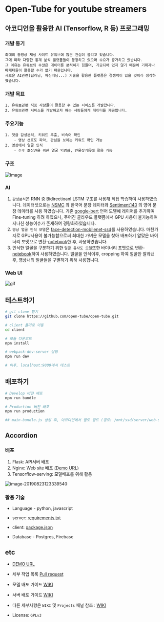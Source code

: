 # Open-Tube for youtube streamers

## 아코디언을 활용한 AI (Tensorflow, R 등) 프로그래밍

### 개발 동기

```
최대의 동영상 재생 사이트 유튜브에 많은 관심이 쏠리고 있습니다.
그에 따라 다양한 통계 분석 플랫폼들이 등장하고 있으며 수요가 증가하고 있습니다.
그 이유는 유튜브의 수많은 데이터를 분석하기 힘들며, 가공되어 있지 않기 때문에 기획자나 마케터들이 활용할 수가 없기 때문입니다. 
새로운 AI관련(딥러닝, 머신러닝...) 기술을 활용한 플랫폼은 경쟁력이 있을 것이라 생각하였습니다.
```

### 개발 목표

```
1. 유튜브관련 직종 사람들이 활용할 수 있는 서비스를 개발합니다.
2. 유튜브관련 서비스를 개발하고자 하는 사람들에게 데이터를 제공합니다.
```

### 주요기능

```
1. 댓글 감성분석, 키워드 추출, 비속어 확인
	- 영상 선호도 파악, 관심을 보이는 키워드 확인 가능
2. 영상에서 얼굴 인식
	- 추후 초상권을 위한 얼굴 익명화, 인물찾기등에 활용 가능
```

### 구조

![image](https://user-images.githubusercontent.com/12870549/63571288-bf903a00-c5ba-11e9-83b3-b374e84a79cf.png)

### AI

1. `감성분석`은 RNN 중 Bidirectioanl LSTM 구조를 사용해 직접 학습하여 사용하였습니다. 데이터셋으로는 [NSMC](https://github.com/e9t/nsmc) 의 한국어 문장 데이터와 [Sentiment140](http://help.sentiment140.com/for-students) 의 영어 문장 데이터를 사용 하였습니다. 기존 [google-bert](https://github.com/google-research/bert)  언어 모델에 레이어를 추가하여 Fine-tuning 하려 하였으나, 주어진 클라우드 플랫폼에서 GPU 사용이 불가능하여 지나친 성능이슈가 존재하여 경량화하였습니다.
2. `영상 얼굴 인식 모델`은 [face-detection-mobilenet-ssd](https://github.com/bruceyang2012/Face-detection-with-mobilenet-ssd)를 사용하였습니다. 마찬가지로 GPU사용이 불가능함으로써 최대한 가벼운 모델을 찾아 배포하기 알맞은 바이너리 포맷으로 변환-[notebook](https://nbviewer.jupyter.org/github/rhodochrosite/my-snippets/blob/master/2019_08/py2%26keras%20to%20saved_model.ipynb)한 후, 사용하였습니다.
3. 인식한 얼굴을 구분하기 위한 `얼굴 유사도 모델`또한 바이너리 포맷으로 변환-[notebook](https://nbviewer.jupyter.org/github/rhodochrosite/my-snippets/blob/master/2019_08/tf1%20eager%26tf.keras%20to%20saved_model.ipynb)하여 사용하였습니다. 얼굴을 인식이후, cropping 하여 얼굴만 잘라낸 후, 영상내의 얼굴들을 구별하기 위해 사용합니다. 

### Web UI

![gif](https://user-images.githubusercontent.com/26294469/63587689-97670200-c5df-11e9-82dc-4f855a3bb452.gif)

## 테스트하기

```bash
# git clone 받기
git clone https://github.com/open-tube/open-tube.git

# client 폴더로 이동
cd client

# 모듈 다운로드
npm install

# webpack-dev-server 실행
npm run dev

# 이후, localhost:9000에서 테스트
```

## 배포하기

```bash
# Develop 버전 배포
npm run bundle

# Production 버전 배포
npm run production

## main-bundle.js 생성 후, 아코디언에서 별도 빌드 (경로: /mnt/ssd/server/web-server)
```

## Accordion

###  배포

1. Flask: API서버 배포
2. Nginx: Web site 배포 [(Demo URL)](https://open-tube.kro.kr)
3. Tensorflow-serving: 모델배포를 위해 활용

![image-20190823123339540](http://ww3.sinaimg.cn/large/006y8mN6gy1g69gg43ftrj30zv0lr7d8.jpg)



### 활용 기술

- Language - python, javascript

- server: [requirements.txt](https://github.com/open-tube/open-tube/blob/master/server/requirements.txt)

- client: [package.json](https://github.com/open-tube/open-tube/blob/master/client/package.json)

- Database - Postgres, Firebase

## etc

- [DEMO URL](https://open-tube.kro.kr/login)

- 세부 작업 목록 [Pull request](https://github.com/open-tube/open-tube/issues?q=is%3Apr+is%3Aclosed)

- 모델 배포 가이드 [WIKI](https://github.com/open-tube/open-tube/wiki/%F0%9F%93%9D-%EB%AA%A8%EB%8D%B8-%EB%B0%B0%ED%8F%AC-%EA%B0%80%EC%9D%B4%EB%93%9C)

- 서버 배포 가이드 [WIKI](https://github.com/open-tube/open-tube/wiki/%F0%9F%93%9D-%EC%84%9C%EB%B2%84-%EB%B0%B0%ED%8F%AC-%EA%B0%80%EC%9D%B4%EB%93%9C)

- 다른 세부사항은 `WIKI` 및 `Projects` 패널 참조 : [WIKI](https://github.com/open-tube/open-tube/wiki)

- License: `GPLv3`